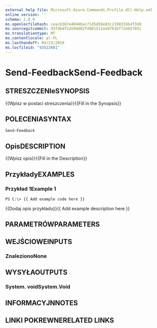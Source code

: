 ```yaml
---
external help file: Microsoft.Azure.Commands.Profile.dll-Help.xml
online version: ''
schema: 2.0.0
ms.openlocfilehash: ceacb367e4044bac71d5d5be83c219831bb4f3d8
ms.sourcegitcommit: 43f4bdf2a59dd82fd881512aa9761bf72eb5703c
ms.translationtype: MT
ms.contentlocale: pl-PL
ms.lasthandoff: 04/23/2019
ms.locfileid: "93522681"
---
```

# <span data-ttu-id="466b6-101">Send-Feedback</span><span class="sxs-lookup"><span data-stu-id="466b6-101">Send-Feedback</span></span>

## <span data-ttu-id="466b6-102">STRESZCZENIe</span><span class="sxs-lookup"><span data-stu-id="466b6-102">SYNOPSIS</span></span>
<span data-ttu-id="466b6-103">{{Wpisz w postaci streszczenia}}</span><span class="sxs-lookup"><span data-stu-id="466b6-103">{{Fill in the Synopsis}}</span></span>

## <span data-ttu-id="466b6-104">POLECENIA</span><span class="sxs-lookup"><span data-stu-id="466b6-104">SYNTAX</span></span>

```
Send-Feedback
```

## <span data-ttu-id="466b6-105">Opis</span><span class="sxs-lookup"><span data-stu-id="466b6-105">DESCRIPTION</span></span>
<span data-ttu-id="466b6-106">{{Wpisz opis}}</span><span class="sxs-lookup"><span data-stu-id="466b6-106">{{Fill in the Description}}</span></span>

## <span data-ttu-id="466b6-107">Przykłady</span><span class="sxs-lookup"><span data-stu-id="466b6-107">EXAMPLES</span></span>

### <span data-ttu-id="466b6-108">Przykład 1</span><span class="sxs-lookup"><span data-stu-id="466b6-108">Example 1</span></span>
```
PS C:\> {{ Add example code here }}
```

<span data-ttu-id="466b6-109">{{Dodaj opis przykładu}}</span><span class="sxs-lookup"><span data-stu-id="466b6-109">{{ Add example description here }}</span></span>

## <span data-ttu-id="466b6-110">PARAMETRÓW</span><span class="sxs-lookup"><span data-stu-id="466b6-110">PARAMETERS</span></span>

## <span data-ttu-id="466b6-111">WEJŚCIOWE</span><span class="sxs-lookup"><span data-stu-id="466b6-111">INPUTS</span></span>

### <span data-ttu-id="466b6-112">Znaleziono</span><span class="sxs-lookup"><span data-stu-id="466b6-112">None</span></span>


## <span data-ttu-id="466b6-113">WYSYŁA</span><span class="sxs-lookup"><span data-stu-id="466b6-113">OUTPUTS</span></span>

### <span data-ttu-id="466b6-114">System. void</span><span class="sxs-lookup"><span data-stu-id="466b6-114">System.Void</span></span>


## <span data-ttu-id="466b6-115">INFORMACYJN</span><span class="sxs-lookup"><span data-stu-id="466b6-115">NOTES</span></span>

## <span data-ttu-id="466b6-116">LINKI POKREWNE</span><span class="sxs-lookup"><span data-stu-id="466b6-116">RELATED LINKS</span></span>

